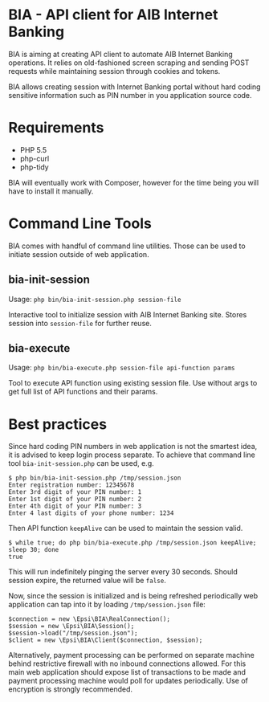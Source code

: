 BIA - API client for AIB Internet Banking
============================================================

BIA is aiming at creating API client to automate AIB Internet Banking operations.
It relies on old-fashioned screen scraping and sending POST requests while
maintaining session through cookies and tokens.

BIA allows creating session with Internet Banking portal without
hard coding sensitive information such as PIN number in you application source code.

Requirements
============

* PHP 5.5
* php-curl
* php-tidy

BIA will eventually work with Composer, however for the time being you will have to
install it manually.

Command Line Tools
==================

BIA comes with handful of command line utilities. Those can be used to initiate
session outside of web application.

bia-init-session
----------------

Usage: ``php bin/bia-init-session.php session-file``

Interactive tool to initialize session with AIB Internet Banking site.
Stores session into `session-file` for further reuse.

bia-execute
-----------

Usage: ``php bin/bia-execute.php session-file api-function params``

Tool to execute API function using existing session file.
Use without args to get full list of API functions and their params.

Best practices
==============

Since hard coding PIN numbers in web application is not the smartest idea,
it is advised to keep login process separate. To achieve that command line
tool `bia-init-session.php` can be used, e.g.

	$ php bin/bia-init-session.php /tmp/session.json
	Enter registration number: 12345678
	Enter 3rd digit of your PIN number: 1
	Enter 1st digit of your PIN number: 2
	Enter 4th digit of your PIN number: 3
	Enter 4 last digits of your phone number: 1234

Then API function `keepAlive` can be used to maintain the session valid.

	$ while true; do php bin/bia-execute.php /tmp/session.json keepAlive; sleep 30; done
	true

This will run indefinitely pinging the server every 30 seconds.
Should session expire, the returned value will be `false`.

Now, since the session is initialized and is being refreshed periodically
web application can tap into it by loading `/tmp/session.json` file:

	$connection = new \Epsi\BIA\RealConnection();
	$session = new \Epsi\BIA\Session();
	$session->load("/tmp/session.json");
	$client = new \Epsi\BIA\Client($connection, $session);

Alternatively, payment processing can be performed on separate machine
behind restrictive firewall with no inbound connections allowed.
For this main web application should expose list of transactions to be made
and payment processing machine would poll for updates periodically.
Use of encryption is strongly recommended.
